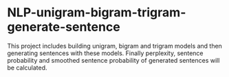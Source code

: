 # NLP-unigram-bigram-trigram-generate-sentence
This project includes building unigram, bigram and trigram models and then generating sentences with these models. Finally perplexity, sentence probability and smoothed sentence probability of generated sentences will be calculated.

